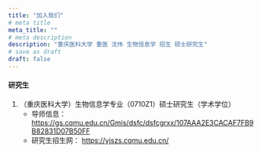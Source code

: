 ```yaml
---
title: "加入我们"
# meta title
meta_title: ""
# meta description
description: "重庆医科大学 重医 沈伟 生物信息学 招生 硕士研究生"
# save as draft
draft: false
---
```


#### 研究生

1. （重庆医科大学）生物信息学专业（0710Z1）硕士研究生（学术学位）
   - 导师信息： https://gs.cqmu.edu.cn/Gmis/dsfc/dsfcgrxx/107AAA2E3CACAF7FB9B82831D07B50FF
   - 研究生招生网： https://yjszs.cqmu.edu.cn/

